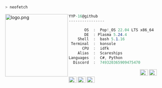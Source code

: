 ```zsh
> neofetch
```

<img align="left" src="https://github.com/YYP-16/YYP-16/blob/main/cannabis.png" alt="logo.png" width="200" /> 

```csharp
YYP-16@github
----------------

       OS  :  Pop!_OS 22.04 LTS x86_64
       DE  : Plasma 5.24.4
    Shell  :  bash 5.1.16
 Terminal  :  konsole
      CPU  :  idfk
    Alias  :  Scareships
Languages  :  C#, Python
  Discord  :  749320365909475470
```

<p align="left">
  &nbsp; &nbsp; &nbsp; &nbsp; &nbsp;&nbsp; &nbsp; &nbsp; &nbsp; &nbsp;&nbsp; &nbsp; &nbsp; &nbsp; &nbsp; &nbsp; &nbsp; &nbsp; &nbsp; &nbsp; &nbsp;&nbsp; &nbsp; &nbsp; &nbsp; &nbsp;&nbsp; &nbsp; &nbsp; &nbsp; &nbsp;
  <img alt="#474342" src="https://via.placeholder.com/15/ADBAC7/000000?text=+" width="25" height="20" />
  <img alt="#fbedf6" src="https://via.placeholder.com/15/6CB6FF/000000?text=+" width="25" height="20" />
  <img alt="#c9594d" src="https://via.placeholder.com/15/F47067/000000?text=+" width="25" height="20" />
  <img alt="#f8b9b2" src="https://via.placeholder.com/15/DCBDFB/000000?text=+" width="25" height="20" />
  <img alt="#f8b9b2" src="https://via.placeholder.com/15/57ab5a/000000?text=+" width="25" height="20" />
</p>
